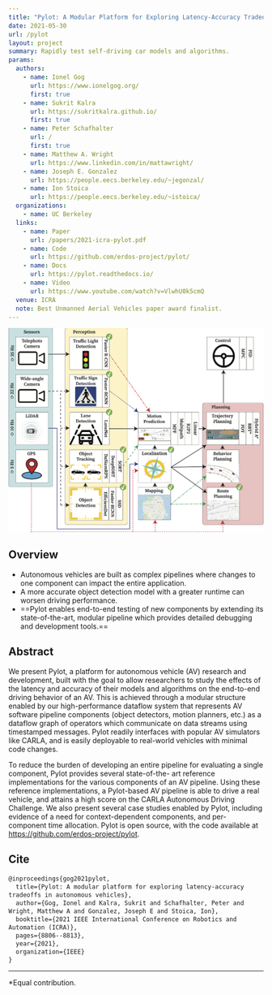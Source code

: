 ```yaml
---
title: "Pylot: A Modular Platform for Exploring Latency-Accuracy Tradeoffs in Autonomous Vehicles"
date: 2021-05-30
url: /pylot
layout: project
summary: Rapidly test self-driving car models and algorithms.
params:
  authors:
    - name: Ionel Gog
      url: https://www.ionelgog.org/
      first: true
    - name: Sukrit Kalra
      url: https://sukritkalra.github.io/
      first: true
    - name: Peter Schafhalter
      url: /
      first: true
    - name: Matthew A. Wright
      url: https://www.linkedin.com/in/mattawright/
    - name: Joseph E. Gonzalez
      url: https://people.eecs.berkeley.edu/~jegonzal/
    - name: Ion Stoica
      url: https://people.eecs.berkeley.edu/~istoica/
  organizations:
    - name: UC Berkeley
  links:
    - name: Paper
      url: /papers/2021-icra-pylot.pdf
    - name: Code
      url: https://github.com/erdos-project/pylot/
    - name: Docs
      url: https://pylot.readthedocs.io/
    - name: Video
      url: https://www.youtube.com/watch?v=VlwhU0k5cmQ
  venue: ICRA
  note: Best Unmanned Aerial Vehicles paper award finalist.
---
```


![Pylot Pipeline](pylot-pipeline.png "Pylot Pipeline")

## Overview

- Autonomous vehicles are built as complex pipelines where changes to one
  component can impact the entire application.
- A more accurate object detection model with a greater runtime can worsen
  driving performance.
- ==Pylot enables end-to-end testing of new components by extending its
  state-of-the-art, modular pipeline which provides detailed debugging and
  development tools.==

## Abstract

We present Pylot, a platform for autonomous vehicle (AV) research and
development, built with the goal to allow researchers to study the effects of
the latency and accuracy of their models and algorithms on the end-to-end
driving behavior of an AV. This is achieved through a modular structure enabled
by our high-performance dataflow system that represents AV software pipeline
components (object detectors, motion planners, etc.) as a dataflow graph of
operators which communicate on data streams using timestamped messages. Pylot
readily interfaces with popular AV simulators like CARLA, and is easily
deployable to real-world vehicles with minimal code changes.

To reduce the burden of developing an entire pipeline for evaluating a single
component, Pylot provides several state-of-the- art reference implementations
for the various components of an AV pipeline. Using these reference
implementations, a Pylot-based AV pipeline is able to drive a real vehicle, and
attains a high score on the CARLA Autonomous Driving Challenge. We also present
several case studies enabled by Pylot, including evidence of a need for
context-dependent components, and per-component time allocation. Pylot is open
source, with the code available at https://github.com/erdos-project/pylot.

## Cite
```
@inproceedings{gog2021pylot,
  title={Pylot: A modular platform for exploring latency-accuracy tradeoffs in autonomous vehicles},
  author={Gog, Ionel and Kalra, Sukrit and Schafhalter, Peter and Wright, Matthew A and Gonzalez, Joseph E and Stoica, Ion},
  booktitle={2021 IEEE International Conference on Robotics and Automation (ICRA)},
  pages={8806--8813},
  year={2021},
  organization={IEEE}
}
```

---
*Equal contribution.